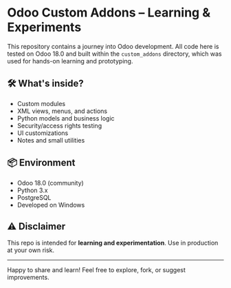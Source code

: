 # Odoo Custom Addons – Learning & Experiments

This repository contains a journey into Odoo development. All code here is tested on Odoo 18.0 and built within the `custom_addons` directory, which was used for hands-on learning and prototyping.

## 🛠️ What's inside?

- Custom modules
- XML views, menus, and actions
- Python models and business logic
- Security/access rights testing
- UI customizations
- Notes and small utilities

## 📦 Environment
- Odoo 18.0 (community)
- Python 3.x
- PostgreSQL
- Developed on Windows

## ⚠️ Disclaimer
This repo is intended for **learning and experimentation**. Use in production at your own risk.

---

Happy to share and learn! Feel free to explore, fork, or suggest improvements.
